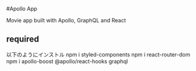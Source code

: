 #Apollo App

Movie app built with Apollo, GraphQL and React

## required
以下のようにインストル
npm i styled-components
npm i react-router-dom
npm i apollo-boost @apollo/react-hooks graphql
